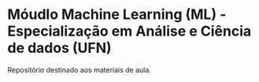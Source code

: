 # Móudlo Machine Learning (ML) - Especialização em Análise e Ciência de dados (UFN)

Repositório destinado aos materiais de aula.
